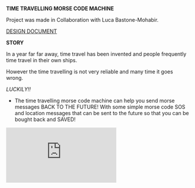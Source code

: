 **TIME TRAVELLING MORSE CODE MACHINE**


Project was made in Collaboration with Luca Bastone-Mohabir. 

[DESIGN DOCUMENT](https://github.com/ShahriarAhnaf/Morse-Time-Machine/blob/master/assets/Concept%20Design%20Document.pdf)


**STORY**

In a year far far away, time travel has been invented and people frequently time travel in their own ships. 

However the time travelling is not very reliable and many time it goes wrong. 

*LUCKILY!!*
- The time travelling morse code machine can help you send morse messages BACK TO THE FUTURE! With some simple morse code SOS and location messages that can be sent to the future so that you can be bought back and SAVED! 


![FINISHED PICTURE](https://github.com/ShahriarAhnaf/Morse-Time-Machine/blob/master/assets/Finished%20Machine.pdf?raw=true)

